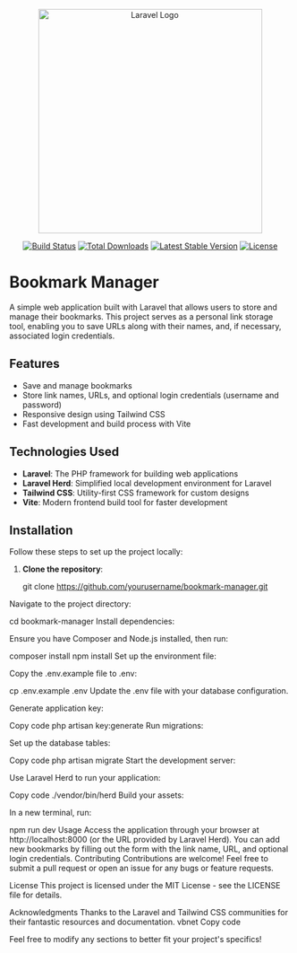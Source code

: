 <p align="center"><a href="https://laravel.com" target="_blank"><img src="https://raw.githubusercontent.com/laravel/art/master/logo-lockup/5%20SVG/2%20CMYK/1%20Full%20Color/laravel-logolockup-cmyk-red.svg" width="400" alt="Laravel Logo"></a></p>

<p align="center">
<a href="https://github.com/laravel/framework/actions"><img src="https://github.com/laravel/framework/workflows/tests/badge.svg" alt="Build Status"></a>
<a href="https://packagist.org/packages/laravel/framework"><img src="https://img.shields.io/packagist/dt/laravel/framework" alt="Total Downloads"></a>
<a href="https://packagist.org/packages/laravel/framework"><img src="https://img.shields.io/packagist/v/laravel/framework" alt="Latest Stable Version"></a>
<a href="https://packagist.org/packages/laravel/framework"><img src="https://img.shields.io/packagist/l/laravel/framework" alt="License"></a>
</p>

# Bookmark Manager

A simple web application built with Laravel that allows users to store and manage their bookmarks. This project serves as a personal link storage tool, enabling you to save URLs along with their names, and, if necessary, associated login credentials.

## Features

- Save and manage bookmarks
- Store link names, URLs, and optional login credentials (username and password)
- Responsive design using Tailwind CSS
- Fast development and build process with Vite

## Technologies Used

- **Laravel**: The PHP framework for building web applications
- **Laravel Herd**: Simplified local development environment for Laravel
- **Tailwind CSS**: Utility-first CSS framework for custom designs
- **Vite**: Modern frontend build tool for faster development

## Installation

Follow these steps to set up the project locally:

1. **Clone the repository**:

   
   git clone https://github.com/yourusername/bookmark-manager.git

Navigate to the project directory:



cd bookmark-manager
Install dependencies:

Ensure you have Composer and Node.js installed, then run:


composer install
npm install
Set up the environment file:

Copy the .env.example file to .env:



cp .env.example .env
Update the .env file with your database configuration.

Generate application key:


Copy code
php artisan key:generate
Run migrations:

Set up the database tables:


Copy code
php artisan migrate
Start the development server:

Use Laravel Herd to run your application:


Copy code
./vendor/bin/herd
Build your assets:

In a new terminal, run:


npm run dev
Usage
Access the application through your browser at http://localhost:8000 (or the URL provided by Laravel Herd).
You can add new bookmarks by filling out the form with the link name, URL, and optional login credentials.
Contributing
Contributions are welcome! Feel free to submit a pull request or open an issue for any bugs or feature requests.

License
This project is licensed under the MIT License - see the LICENSE file for details.

Acknowledgments
Thanks to the Laravel and Tailwind CSS communities for their fantastic resources and documentation.
vbnet
Copy code

Feel free to modify any sections to better fit your project's specifics!


